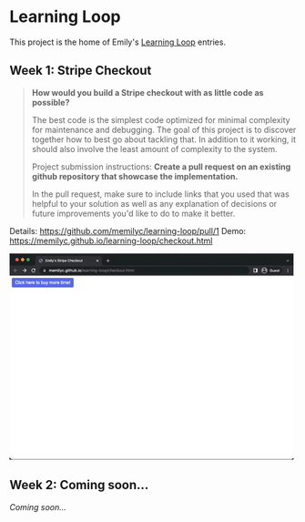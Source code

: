 # Learning Loop

This project is the home of Emily's [Learning Loop](https://www.learningloop.org/) entries. 

## Week 1: Stripe Checkout

> **How would you build a Stripe checkout with as little code as possible?**
>
> The best code is the simplest code optimized for minimal complexity for maintenance and debugging.  The goal of this project is to discover together how to best go about tackling that.  In addition to it working, it should also involve the least amount of complexity to the system.
>
> Project submission instructions:
> **Create a pull request on an existing github repository that showcase the implementation.**
>
> In the pull request, make sure to include links that you used that was helpful to your solution as well as any explanation of decisions or future improvements you'd like to do to make it better.

Details: https://github.com/memilyc/learning-loop/pull/1 
Demo: https://memilyc.github.io/learning-loop/checkout.html

![Week 1 Demo](https://github.com/memilyc/learning-loop/blob/main/week1demo.mov.gif?raw=true)

## Week 2: Coming soon...


*Coming soon...*

